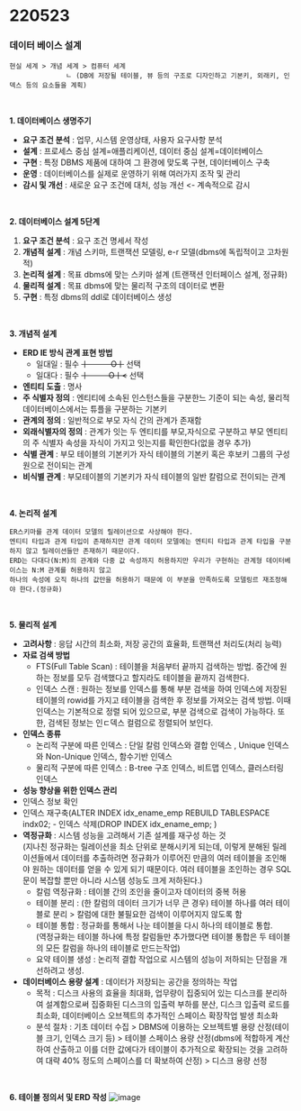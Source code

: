 # 220523


### 데이터 베이스 설계 ###   
```
현실 세계 > 개념 세계 > 컴퓨터 세계
              ㄴ (DB에 저장될 테이블, 뷰 등의 구조로 디자인하고 기본키, 외래키, 인덱스 등의 요소들을 계획)
```   
<BR>
  
__1. 데이터베이스 생명주기__
- __요구 조건 분석__ : 업무, 시스템 운영상태, 사용자 요구사항 분석
-	__설계__ : 프로세스 중심 설계=애플리케이션, 데이터 중심 설계=데이터베이스
-	__구현__ : 특정 DBMS 제품에 대하여 그 환경에 맞도록 구현, 데이터베이스 구축
-	__운영__ : 데이터베이스를 실제로 운영하기 위해 여러가지 조작 및 관리
-	__감시 및 개선__ : 새로운 요구 조건에 대처, 성능 개선 <- 계속적으로 감시   

<br>
  
__2. 데이터베이스 설계 5단계__   
1.	__요구 조건 분석__ : 요구 조건 명세서 작성
2.	__개념적 설계__ : 개념 스키마, 트랜잭션 모델링, e-r 모델(dbms에 독립적이고 고차원적)
3.	__논리적 설계__ : 목표 dbms에 맞는 스키마 설계 (트랜잭션 인터페이스 설계, 정규화)
4.	__물리적 설계__ : 목표 dbms에 맞는 물리적 구조의 데이터로 변환
5.	__구현__ : 특정 dbms의 ddl로 데이터베이스 생성   

<br>
  
__3. 개념적 설계__   
- __ERD IE 방식 관계 표현 방법__
  - 일대일 : 필수 <s>ㅣ     　 　    Oㅣ</s> 선택
  - 일대다 : 필수 <s>ㅣ     　　    Oㅣ<</s> 선택   
- __엔티티 도출__ : 명사
-	__주 식별자 정의__ : 엔티티에 소속된 인스턴스들을 구분한느 기준이 되는 속성, 물리적 데이터베이스에서는 튜플을 구분하는 기본키
-	__관계의 정의__ : 일반적으로 부모 자식 간의 관계가 존재함
-	__외래식별자의 정의__ : 관계가 잇는 두 엔티티를 부모,자식으로 구분하고 부모 엔티티의 주 식별자 속성을 자식이 가지고 잇는지를 확인한다(없을 경우 추가)
-	__식별 관계__ : 부모 테이블의 기본키가 자식 테이블의 기본키 혹은 후보키 그룹의 구성원으로 전이되는 관계 
-	__비식별 관계__ : 부모테이블의 기본키가 자식 테이블의 일반 칼럼으로 전이되는 관계    
  
<br>
  
__4. 논리적 설계__
```
ER스키마를 관계 데이터 모델의 릴레이션으로 사상해야 한다. 
엔티티 타입과 관계 타입이 존재하지만 관계 데이터 모델에는 엔티티 타입과 관계 타입을 구분하지 않고 릴레이션들만 존재하기 때문이다.
ERD는 다대다(N:M)의 관계와 다중 값 속성까지 허용하지만 우리가 구현하는 관계형 데이터베이스는 N:M 관계를 허용하지 않고 
하나의 속성에 오직 하나의 값만을 허용하기 때문에 이 부분을 만족하도록 모델링르 재조정해야 한다.(정규화)
```

<br>

__5. 물리적 설계__
-	__고려사항__ : 응답 시간의 최소화, 저장 공간의 효율화, 트랜잭션 처리도(처리 능력)
-	__자료 검색 방법__
    -	FTS(Full Table Scan) : 테이블을 처음부터 끝까지 검색하는 방법. 중간에 원하는 정보를 모두 검색했다고 할지라도 테이블을 끝까지 검색한다.
    -	인덱스 스캔 : 원하는 정보를 인덱스를 통해 부분 검색을 하여 인덱스에 저장된 테이블의 rowid를 가지고 테이블을 검색한 후 정보를 가져오는 검색 방법. 이때 인덱스는 기본적으로 정렬 되어 있으므로, 부분 검색으로 검색이 가능하다. 또한, 검색된 정보는 인ㄷ덱스 컬럼으로 정렬되어 보인다.
-	__인덱스 종류__
    - 논리적 구분에 따른 인덱스 : 단일 칼럼 인덱스와 결합 인덱스 , Unique 인덱스와 Non-Unique 인덱스, 함수기반 인덱스
    -	물리적 구분에 따른 인덱스 : B-tree 구조 인덱스, 비트맵 인덱스, 클러스터링 인덱스
-	__성능 향상을 위한 인덱스 관리__
   -	인덱스 정보 확인
   -	인덱스 재구축(ALTER INDEX idx_ename_emp REBUILD TABLESPACE indx02;
    -	인덱스 삭제(DROP INDEX idx_ename_emp; )
-	__역정규화__ : 시스템 성능을 고려해서 기존 설계를 재구성 하는 것   
(지나친 정규화는 릴레이션을 최소 단위로 분해시키게 되는데, 이렇게 분해된 릴레이션들에서 데이터를 추출하려면 정규화가 이루어진 만큼의 여러 테이블을 조인해야 원하는 데이터를 얻을 수 있게 되기 때문이다. 여러 테이블을 조인하는 경우 SQL문이 복잡할 뿐만 아니라 시스템 성능도 크게 저하된다.)
    -	칼럼 역정규화 : 테이블 간의 조인을 줄이고자 데이터의 중복 허용
    -	테이블 분리 : (한 칼럼의 데이터 크기가 너무 큰 경우) 테이블 하나를 여러 테이블로 분리 > 칼럼에 대한 불필요한 검색이 이루어지지 않도록 함 
    -	테이블 통합 : 정규화를 통해서 나눈 테이블을 다시 하나의 테이블로 통합.   
  (역정규화는 테이블 하나에 특정 칼럼들만 추가했다면 테이블 통합은 두 테이블의 모든 칼럼을 하나의 테이블로 만드는작업)
    -	요약 테이블 생성 : 논리적 결합 작업으로 시스템의 성능이 저하되는 단점을 개선하려고 생성. 
-	__데이터베이스 용량 설계__ : 데이터가 저장되는 공간을 정의하는 작업
    -	목적 : 디스크 사용의 효율을 최대화, 업무량이 집중되어 있는 디스크를 분리하여 설계함으로써 집중화된 디스크의 입출력 부하를 분산, 디스크 입출력 로드를 최소화, 데이터베이스 오브젝트의 추가적인 스페이스 확장작업 발생 최소화
    -	분석 절차 : 기초 데이터 수집 > DBMS에 이용하는 오브젝트별 용량 산정(테이블 크기, 인덱스 크기 등) > 테이블 스페이스 용량 산정(dbms에 적합하게 계산하여 산출하고 이를 더한 값에다가 테이블이 추가적으로 확장되는 것을 고려하여 대략 40% 정도의 스페이스를 더 확보하여 산정) > 디스크 용량 선정
  

  <BR>
  
  __6. 테이블 정의서 및 ERD 작성__
![image](https://user-images.githubusercontent.com/94505794/169736667-f9b1d653-a950-43c6-88b7-0633689cd4ee.png)
